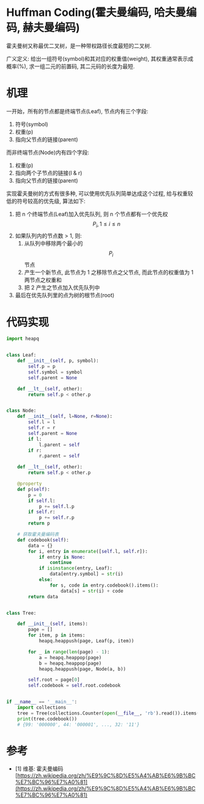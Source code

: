 # Huffman Coding(霍夫曼编码, 哈夫曼编码, 赫夫曼编码)

霍夫曼树又称最优二叉树，是一种带权路径长度最短的二叉树.

广义定义: 给出一组符号(symbol)和其对应的权重值(weight), 其权重通常表示成概率(%), 求一组二元的前置码, 其二元码的长度为最短.

# 机理

一开始，所有的节点都是终端节点(Leaf), 节点内有三个字段:

1. 符号(symbol)
2. 权重(p)
3. 指向父节点的链接(parent)

而非终端节点(Node)内有四个字段:

1. 权重(p)
2. 指向两个子节点的链接(l & r)
3. 指向父节点的链接(parent)

实现霍夫曼树的方式有很多种, 可以使用优先队列简单达成这个过程, 给与权重较低的符号较高的优先级, 算法如下:

1. 把 n 个终端节点(Leaf)加入优先队列, 则 n 个节点都有一个优先权 $$P_i, 1 ≤ i ≤ n$$
2. 如果队列内的节点数 > 1, 则:
    1. 从队列中移除两个最小的 $$P_i$$ 节点
    2. 产生一个新节点, 此节点为 1 之移除节点之父节点, 而此节点的权重值为 1 两节点之权重和
    3. 把 2 产生之节点加入优先队列中
3. 最后在优先队列里的点为树的根节点(root)

# 代码实现

```py
import heapq


class Leaf:
    def __init__(self, p, symbol):
        self.p = p
        self.symbol = symbol
        self.parent = None

    def __lt__(self, other):
        return self.p < other.p


class Node:
    def __init__(self, l=None, r=None):
        self.l = l
        self.r = r
        self.parent = None
        if l:
            l.parent = self
        if r:
            r.parent = self

    def __lt__(self, other):
        return self.p < other.p

    @property
    def p(self):
        p = 0
        if self.l:
            p += self.l.p
        if self.r:
            p += self.r.p
        return p

    # 获取霍夫曼编码表
    def codebook(self):
        data = {}
        for i, entry in enumerate([self.l, self.r]):
            if entry is None:
                continue
            if isinstance(entry, Leaf):
                data[entry.symbol] = str(i)
            else:
                for s, code in entry.codebook().items():
                    data[s] = str(i) + code
        return data


class Tree:

    def __init__(self, items):
        page = []
        for item, p in items:
            heapq.heappush(page, Leaf(p, item))

        for _ in range(len(page) - 1):
            a = heapq.heappop(page)
            b = heapq.heappop(page)
            heapq.heappush(page, Node(a, b))

        self.root = page[0]
        self.codebook = self.root.codebook


if __name__ == '__main__':
    import collections
    tree = Tree(collections.Counter(open(__file__, 'rb').read()).items())
    print(tree.codebook())
    # {99: '000000', 44: '000001', ..., 32: '11'}
```

# 参考

- [1] 维基: 霍夫曼编码 [https://zh.wikipedia.org/zh/%E9%9C%8D%E5%A4%AB%E6%9B%BC%E7%BC%96%E7%A0%81](https://zh.wikipedia.org/zh/%E9%9C%8D%E5%A4%AB%E6%9B%BC%E7%BC%96%E7%A0%81)
